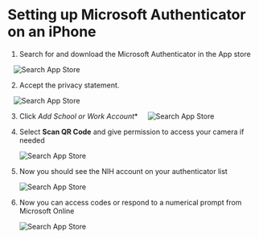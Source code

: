 # Setting up Microsoft Authenticator on an iPhone

1. Search for and download the Microsoft Authenticator in the App store

   ![Search App Store](/docs/images/Auth_2.png)

2. Accept the privacy statement.

   ![Search App Store](/docs/images/Auth_3.png)

3. Click *Add School or Work Account**
   
    ![Search App Store](/docs/images/Auth_4.png)

4. Select **Scan QR Code** and give permission to access your camera if needed

    ![Search App Store](/docs/images/Auth_5.png)

5. Now you should see the NIH account on your authenticator list

    ![Search App Store](/docs/images/Auth_7.png)

6. Now you can access codes or respond to a numerical prompt from Microsoft Online

    ![Search App Store](/docs/images/Auth_x.png)






